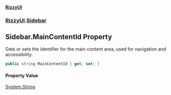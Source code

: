 #### [RizzyUI](index 'index')
### [RizzyUI](RizzyUI 'RizzyUI').[Sidebar](RizzyUI.Sidebar 'RizzyUI.Sidebar')

## Sidebar.MainContentId Property

Gets or sets the identifier for the main content area, used for navigation and accessibility.

```csharp
public string MainContentId { get; set; }
```

#### Property Value
[System.String](https://docs.microsoft.com/en-us/dotnet/api/System.String 'System.String')